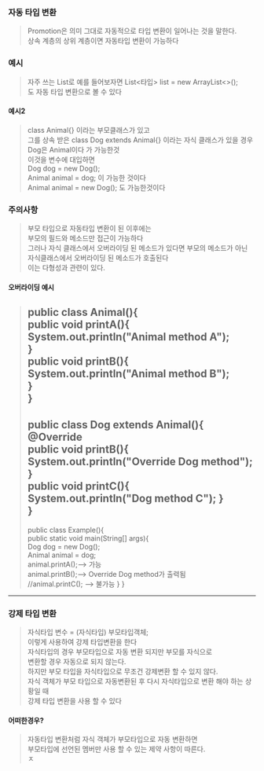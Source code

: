 ### 자동 타입 변환
> Promotion은 의미 그대로 자동적으로 타입 변환이 일어나는 것을 말한다.  
> 상속 계층의 상위 계층이면 자동타입 변환이 가능하다

### 예시
> 자주 쓰는 List로 예를 들어보자면
> List<타입> list = new ArrayList<>();  
> 도 자동 타입 변환으로 볼 수 있다

#### 예시2
> class Animal{} 이라는 부모클래스가 있고  
> 그를 상속 받은 class Dog extends Animal{} 이라는 자식 클래스가 있을 경우  
> Dog은 Animal이다 가 가능한것  
> 이것을 변수에 대입하면  
> Dog dog = new Dog();  
> Animal animal = dog; 이 가능한 것이다  
> Animal animal = new Dog(); 도 가능한것이다

### 주의사항
> 부모 타입으로 자동타입 변환이 된 이후에는  
> 부모의 필드와 메소드만 접근이 가능하다  
> 그러나 자식 클래스에서 오버라이딩 된 메소드가 있다면  부모의 메소드가 아닌  
> 자식클래스에서 오버라이딩 된 메소드가 호출된다  
> 이는 다형성과 관련이 있다.

#### 오버라이딩 예시
> public class Animal(){  
> 	public void printA(){  
> 		System.out.println("Animal method A");  
> 	}  
> 	public void printB(){  
> 		System.out.println("Animal method B");  
> 	}   
> }   
> ---
> public class Dog extends Animal(){
> 	@Override  
> 	public void printB(){  
> 		System.out.println("Override Dog method");  
> 	}  
> 	public void printC(){  
> 		System.out.println("Dog method C");
> 	}  
> }  
> ---
>public class Example(){  
>	public static void main(String\[] args){  
>		Dog dog = new Dog();  
>		Animal animal = dog;  
>		animal.printA();--> 가능  
>		animal.printB();--> Override Dog method가 출력됨  
>		//animal.printC(); --> 불가능
>	}
>} 

---

### 강제 타입 변환
> 자식타입 변수 = (자식타입) 부모타입객체;  
> 이렇게 사용하여 강제 타입변환을 한다  
> 자식타입의 경우 부모타입으로 자동 변환 되지만 부모를 자식으로  
> 변환할 경우 자동으로 되지 않는다.  
> 하지만 부모 타입을 자식타입으로 무조건 강제변환 할 수 있지 않다.  
> 자식 객체가 부모 타입으로 자동변환된 후 다시 자식타입으로 변환 해야 하는 상황일 때  
> 강제 타입 변환을 사용 할 수 있다  

#### 어떠한경우?
> 자동타입 변환처럼 자식 객체가 부모타입으로 자동 변환하면  
> 부모타입에 선언된 멤버만 사용 할 수 있는 제약 사항이 따른다.  
> ㅈ
